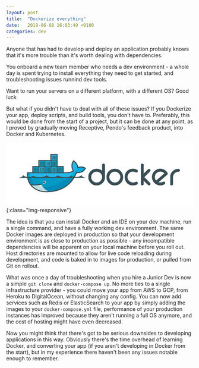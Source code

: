 ```yaml
---
layout: post
title:  "Dockerize everything"
date:   2019-06-08 16:03:49 +0100
categories: dev
---
```

Anyone that has had to develop and deploy an application probably knows that it's more trouble than it's worth dealing with dependencies.

You onboard a new team member who needs a dev environment - a whole day is spent trying to install everything they need to get started, and troubleshooting issues runnind dev tools.

Want to run your servers on a different platform, with a different OS? Good luck.

But what if you didn't have to deal with all of these issues? If you Dockerize your app, deploy scripts, and build tools, you don't have to. Preferably, this would be done from the start of a project, but it can be done at any point, as I proved by gradually moving Receptive, Pendo's feedback product, into Docker and Kubernetes.

![Docker logo](/images/docker.jpg){:class="img-responsive"}

The idea is that you can install Docker and an IDE on your dev machine, run a single command, and have a fully working dev environment. The same Docker images are deployed in production so that your development environment is as close to production as possible - any incompatible dependencies will be apparent on your local machine before you roll out. Host directories are mounted to allow for live code reloading during development, and code is baked in to images for production, or pulled from Git on rollout.

What was once a day of troubleshooting when you hire a Junior Dev is now a simple `git clone` and `docker-compose up`. No more ties to a single infrastructure provider - you could move your app from AWS to GCP, from Heroku to DigitalOcean, without changing any config. You can now add services such as Redis or ElasticSearch to your app by simply adding the images to your `docker-compose.yml` file, performance of your production instances has improved because they aren't running a full OS anymore, and the cost of hosting might have even decreased.

Now you might think that there's got to be serious downsides to developing applications in this way. Obviously there's the time overhead of learning Docker, and converting your app (if you aren't developing in Docker from the start), but in my experience there haven't been any issues notable enough to remember.
